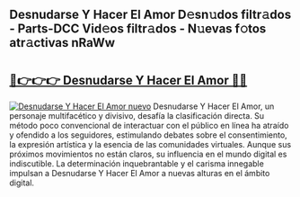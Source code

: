 ## Desnudarse Y Hacer El Amor D𝚎sn𝚞dos filtr𝚊dos - Parts-DCC Vid𝚎os filtr𝚊dos - N𝚞evas f𝚘tos atr𝚊ctivas nRaWw

# <h2><a href="http://mb18ndl.tromn.icu/?c=Desnudarse+Y+Hacer+El+Amor">🔗👉👉👉 Desnudarse Y Hacer El Amor 🔗🔗</a></h2>

[![Desnudarse Y Hacer El Amor nuevo](https://i.imgur.com/pEAQMta.gif)](http://mb18ndl.tromn.icu/?c=Desnudarse+Y+Hacer+El+Amor)
Desnudarse Y Hacer El Amor, un personaje multifacético y divisivo, desafía la clasificación directa. Su método poco convencional de interactuar con el público en línea ha atraído y ofendido a los seguidores, estimulando debates sobre el consentimiento, la expresión artística y la esencia de las comunidades virtuales. Aunque sus próximos movimientos no están claros, su influencia en el mundo digital es indiscutible. La determinación inquebrantable y el carisma innegable impulsan a Desnudarse Y Hacer El Amor a nuevas alturas en el ámbito digital.
